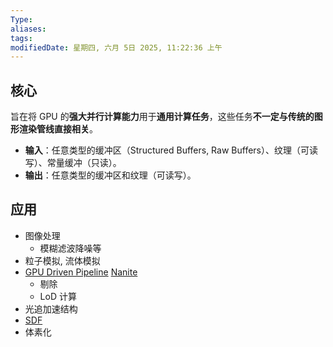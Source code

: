 ```yaml
---
Type:
aliases: 
tags: 
modifiedDate: 星期四, 六月 5日 2025, 11:22:36 上午
---
```


## 核心

旨在将 GPU 的**强大并行计算能力**用于**通用计算任务**，这些任务**不一定与传统的图形渲染管线直接相关**。

- **输入**：任意类型的缓冲区（Structured Buffers, Raw Buffers）、纹理（可读写）、常量缓冲（只读）。
- **输出**：任意类型的缓冲区和纹理（可读写）。

## 应用

- 图像处理
    - 模糊滤波降噪等
- 粒子模拟, 流体模拟
- [GPU Driven Pipeline](GPU%20Driven%20Pipeline.md) [Nanite](Nanite.md)
    - 剔除
    - LoD 计算
- 光追加速结构
- [SDF](SDF.md)
- 体素化
